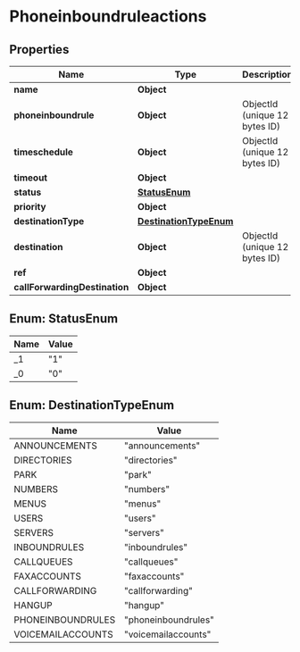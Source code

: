 

# Phoneinboundruleactions


## Properties

| Name | Type | Description | Notes |
|------------ | ------------- | ------------- | -------------|
|**name** | **Object** |  |  |
|**phoneinboundrule** | **Object** | ObjectId (unique 12 bytes ID) |  |
|**timeschedule** | **Object** | ObjectId (unique 12 bytes ID) |  [optional] |
|**timeout** | **Object** |  |  [optional] |
|**status** | [**StatusEnum**](#StatusEnum) |  |  [optional] |
|**priority** | **Object** |  |  |
|**destinationType** | [**DestinationTypeEnum**](#DestinationTypeEnum) |  |  |
|**destination** | **Object** | ObjectId (unique 12 bytes ID) |  [optional] |
|**ref** | **Object** |  |  [optional] |
|**callForwardingDestination** | **Object** |  |  [optional] |



## Enum: StatusEnum

| Name | Value |
|---- | -----|
| _1 | &quot;1&quot; |
| _0 | &quot;0&quot; |



## Enum: DestinationTypeEnum

| Name | Value |
|---- | -----|
| ANNOUNCEMENTS | &quot;announcements&quot; |
| DIRECTORIES | &quot;directories&quot; |
| PARK | &quot;park&quot; |
| NUMBERS | &quot;numbers&quot; |
| MENUS | &quot;menus&quot; |
| USERS | &quot;users&quot; |
| SERVERS | &quot;servers&quot; |
| INBOUNDRULES | &quot;inboundrules&quot; |
| CALLQUEUES | &quot;callqueues&quot; |
| FAXACCOUNTS | &quot;faxaccounts&quot; |
| CALLFORWARDING | &quot;callforwarding&quot; |
| HANGUP | &quot;hangup&quot; |
| PHONEINBOUNDRULES | &quot;phoneinboundrules&quot; |
| VOICEMAILACCOUNTS | &quot;voicemailaccounts&quot; |



